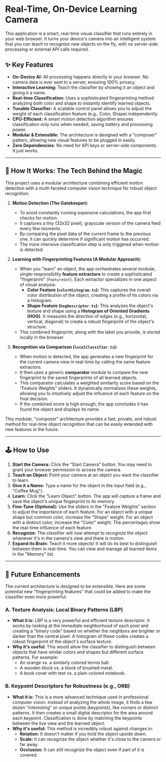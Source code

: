 # Real-Time, On-Device Learning Camera

This application is a smart, real-time visual classifier that runs entirely in your web browser. It turns your device's camera into an intelligent system that you can teach to recognize new objects on the fly, with no server-side processing or external API calls required.

## ✨ Key Features

-   **On-Device AI:** All processing happens directly in your browser. No camera data is ever sent to a server, ensuring 100% privacy.
-   **Interactive Learning:** Teach the classifier by showing it an object and giving it a name.
-   **Real-time Classification:** Uses a sophisticated fingerprinting method analyzing both color and shape to instantly identify learned objects.
-   **Tunable Classifier:** A scalable control panel allows you to adjust the weight of each classification feature (e.g., Color, Shape) independently.
-   **CPU-Efficient:** A smart motion detection algorithm ensures classification only runs when needed, saving battery and processing power.
-   **Modular & Extensible:** The architecture is designed with a "composer" pattern, allowing new visual features to be plugged in easily.
-   **Zero Dependencies:** No need for API keys or server-side components. It just works.

---

## 🚀 How It Works: The Tech Behind the Magic

This project uses a modular architecture combining efficient motion detection with a multi-faceted computer vision technique for robust object recognition.

1.  **Motion Detection (The Gatekeeper):**
    -   To avoid constantly running expensive calculations, the app first checks for motion.
    -   It captures a tiny (32x32 pixel), grayscale version of the camera feed every few moments.
    -   By comparing the pixel data of the current frame to the previous one, it can quickly determine if significant motion has occurred.
    -   The more intensive classification step is only triggered when motion is detected.

2.  **Learning with Fingerprinting Features (A Modular Approach):**
    -   When you "learn" an object, the app orchestrates several modular, single-responsibility **feature extractors** to create a sophisticated "fingerprint" (`FeatureSet`). Each extractor specializes in one aspect of visual analysis:
        -   **Color Feature (`colorHistogram.ts`):** This captures the overall color distribution of the object, creating a profile of its colors via a histogram.
        -   **Shape Feature (`hogDescriptor.ts`):** This analyzes the object's texture and shape using a **Histogram of Oriented Gradients (HOG)**. It measures the *direction* of edges (e.g., horizontal, vertical, diagonal) to create a robust fingerprint of the object's structure.
    -   This combined fingerprint, along with the label you provide, is stored locally in the browser.

3.  **Recognition via Comparison (`localClassifier.ts`):**
    -   When motion is detected, the app generates a new fingerprint for the current camera view in real-time by calling the same feature extractors.
    -   It then uses a generic **comparator** module to compare the new fingerprint to the saved fingerprints of all learned objects.
    -   This comparator calculates a weighted similarity score based on the "Feature Weights" sliders. It dynamically normalizes these weights, allowing you to intuitively adjust the influence of each feature on the final decision.
    -   If the combined score is high enough, the app concludes it has found the object and displays its name.

This modular, "composer" architecture provides a fast, private, and robust method for real-time object recognition that can be easily extended with new features in the future.

---

## 🕹️ How to Use

1.  **Start the Camera:** Click the "Start Camera" button. You may need to grant your browser permission to access the camera.
2.  **Teach an Object:** Point your camera at an object you want the classifier to learn.
3.  **Give it a Name:** Type a name for the object in the input field (e.g., "Coffee Mug").
4.  **Learn:** Click the "Learn Object" button. The app will capture a frame and save the object's unique fingerprint to its memory.
5.  **Fine-Tune (Optional):** Use the sliders in the "Feature Weights" section to adjust the importance of each feature. For an object with a unique shape but common color, increase the "Shape" weight. For an object with a distinct color, increase the "Color" weight. The percentages show the real-time influence of each feature.
6.  **Recognize:** The classifier will now attempt to recognize the object whenever it's in the camera's view and there is motion.
7.  **Expand its Brain:** Teach it more objects! It will do its best to distinguish between them in real-time. You can view and manage all learned items in the "Memory" list.

---

## 🧠 Future Enhancements

The current architecture is designed to be extensible. Here are some potential new "fingerprinting features" that could be added to make the classifier even more powerful:

### A. Texture Analysis: Local Binary Patterns (LBP)
-   **What it is:** LBP is a very powerful and efficient texture descriptor. It works by looking at the immediate neighborhood of each pixel and creating a "binary code" based on whether the neighbors are brighter or darker than the central pixel. A histogram of these codes creates a robust fingerprint of the object's surface texture.
-   **Why it's useful:** This would allow the classifier to distinguish between objects that have similar colors and shapes but different surface patterns. For example:
    -   An orange vs. a similarly colored tennis ball.
    -   A wooden block vs. a block of brushed metal.
    -   A book cover with text vs. a plain colored notebook.

### B. Keypoint Descriptors for Robustness (e.g., ORB)
-   **What it is:** This is a more advanced technique used in professional computer vision. Instead of analyzing the whole image, it finds a few dozen "interesting" or unique points (keypoints), like corners or distinct patterns. It then creates a small digital descriptor for the area around each keypoint. Classification is done by matching the keypoints between the live view and the learned object.
-   **Why it's useful:** This method is incredibly robust against changes in:
    -   **Rotation:** It doesn't matter if you hold the object upside down.
    -   **Scale:** It can recognize the object whether it's close to the camera or far away.
    -   **Occlusion:** It can still recognize the object even if part of it is covered.
